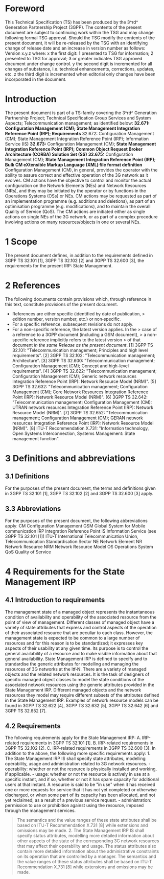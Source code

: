 # Foreword
This Technical Specification (TS) has been produced by the 3^rd^ Generation
Partnership Project (3GPP).
The contents of the present document are subject to continuing work within the
TSG and may change following formal TSG approval. Should the TSG modify the
contents of the present document, it will be re-released by the TSG with an
identifying change of release date and an increase in version number as
follows:
Version x.y.z
where:
x the first digit:
1 presented to TSG for information;
2 presented to TSG for approval;
3 or greater indicates TSG approved document under change control.
y the second digit is incremented for all changes of substance, i.e. technical
enhancements, corrections, updates, etc.
z the third digit is incremented when editorial only changes have been
incorporated in the document.
# Introduction
The present document is part of a TS-family covering the 3^rd^ Generation
Partnership Project; Technical Specification Group Services and System
Aspects; Telecommunication management; as identified below:
**32.671: Configuration Management (CM); State Management Integration
Reference Point (IRP); Requirements**
32.672: Configuration Management (CM); State Management Integration Reference
Point (IRP); Information Service (IS)
**32.673:** Configuration Management (CM); **State Management Integration
Reference Point (IRP); Common Object Request Broker Architecture (CORBA)
Solution Set (SS)**
**32.675:** Configuration Management (CM); **State Management Integration
Reference Point (IRP); Bulk CM eXtensible Markup Language (XML) file format
definition**
Configuration Management (CM), in general, provides the operator with the
ability to assure correct and effective operation of the 3G network as it
evolves. CM actions have the objective to control and monitor the actual
configuration on the Network Elements (NEs) and Network Resources (NRs), and
they may be initiated by the operator or by functions in the Operations
Systems (OSs) or NEs.
CM actions may be requested as part of an implementation programme (e.g.
additions and deletions), as part of an optimisation programme (e.g.
modifications), and to maintain the overall Quality of Service (QoS). The CM
actions are initiated either as single actions on single NEs of the 3G
network, or as part of a complex procedure involving actions on many
resources/objects in one or several NEs.
# 1 Scope
The present document defines, in addition to the requirements defined in 3GPP
TS 32.101 [1], 3GPP TS 32.102 [2] and 3GPP TS 32.600 [3], the requirements for
the present IRP: State Management.
# 2 References
The following documents contain provisions which, through reference in this
text, constitute provisions of the present document.
  * References are either specific (identified by date of publication, > edition number, version number, etc.) or non‑specific.
  * For a specific reference, subsequent revisions do not apply.
  * For a non-specific reference, the latest version applies. In the > case of a reference to a 3GPP document (including a GSM document), > a non-specific reference implicitly refers to the latest version > of that document _in the same Release as the present document_.
[1] 3GPP TS 32.101: \"Telecommunication management; Principles and high level
requirements\".
[2] 3GPP TS 32.102: \"Telecommunication management; Architecture\".
[3] 3GPP TS 32.600: \"Telecommunication management; Configuration Management
(CM); Concept and high-level requirements\".
[4] 3GPP TS 32.622: \"Telecommunication management; Configuration Management
(CM); Generic network resources Integration Reference Point (IRP): Network
Resource Model (NRM)\".
[5] 3GPP TS 32.632: \"Telecommunication management; Configuration Management
(CM); Core Network Resources Integration Reference Point (IRP): Network
Resource Model (NRM)\".
[6] 3GPP TS 32.642: \"Telecommunication management; Configuration Management
(CM): UTRAN network resources Integration Reference Point (IRP): Network
Resource Model (NRM)\".
[7] 3GPP TS 32.652: \"Telecommunication management; Configuration Management
(CM); GERAN network resources Integration Reference Point (IRP): Network
Resource Model (NRM)\".
[8] ITU-T Recommendation X.731: \"Information technology, Open Systems
Interconnection, Systems Management: State management function\".
# 3 Definitions and abbreviations
## 3.1 Definitions
For the purposes of the present document, the terms and definitions given in
3GPP TS 32.101 [1], 3GPP TS 32.102 [2] and 3GPP TS 32.600 [3] apply.
## 3.3 Abbreviations
For the purposes of the present document, the following abbreviations apply:
CM Configuration Management
GSM Global System for Mobile communication
IRP Integration Reference Point
IS Information Service (see 3GPP TS 32.101 [1])
ITU‑T International Telecommunication Union, Telecommunication Standardisation
Sector
NE Network Element
NR Network Resource
NRM Network Resource Model
OS Operations System
QoS Quality of Service
# 4 Requirements for the State Management IRP
## 4.1 Introduction to requirements
The management state of a managed object represents the instantaneous
condition of availability and operability of the associated resource from the
point of view of management. Different classes of managed object have a
variety of state attributes that express and control aspects of the operation
of their associated resource that are peculiar to each class. However, the
management state is expected to be common to a large number of resources and
for this reason is to be standardized; it expresses key aspects of their
usability at any given time. Its purpose is to control the general
availability of a resource and to make visible information about that general
availability.
State Management IRP is defined to specify and to standardise the generic
attributes for modelling and managing the resources of 3G networks at the
Itf‑N. There are a variety of managed objects and the related network
resources. It is the task of designers of specific managed object classes to
model the state conditions of the associated network resources using the
generic attributes provided in the State Management IRP. Different managed
objects and the network resources they model may require different subsets of
the attributes defined in the State Management IRP. Examples of network
resource models can be found in 3GPP TS 32.622 [4], 3GPP TS 32.632 [5], 3GPP
TS 32.642 [6] and 3GPP TS 32.652 [7].
## 4.2 Requirements
The following requirements apply for the State Management IRP:
A. IRP-related requirements in 3GPP TS 32.101 [1].
B. IRP-related requirements in 3GPP TS 32.102 [2].
C. IRP-related requirements in 3GPP TS 32.600 [3].
In addition to the above, the following more specific requirements apply:
1\. The State Management IRP IS shall specify state attributes, modelling
operability, usage and administration related to 3G network resources.
\- operability: whether or not the resource is physically installed and
working, if applicable.
\- usage: whether or not the resource is actively in use at a specific
instant, and if so, whether or not it has spare capacity for additional users
at that instant. A resource is said to be \"in use\" when it has received one
or more requests for service that it has not yet completed or otherwise
discharged, or when some part of its capacity has been allocated, and not yet
reclaimed, as a result of a previous service request.
\- administration: permission to use or prohibition against using the
resource, imposed through the management services.
> The semantics and the value ranges of these state attributes shall be based
> on ITU-T Recommendation X.731 [8] while extensions and omissions may be
> made.
2\. The State Management IRP IS shall specify status attributes, modelling
more detailed information about other aspects of the state of the
corresponding 3G network resources that may affect their operability and
usage. The status attributes also contain more detailed information about the
administrative constraints on its operation that are controlled by a manager.
The semantics and the value ranges of these status attributes shall be based
on ITU‑T Recommendation X.731 [8] while extensions and omissions may be made.
#